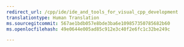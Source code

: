 ```yaml
---
redirect_url: /cpp/ide/ide_and_tools_for_visual_cpp_development
translationtype: Human Translation
ms.sourcegitcommit: 567ae1bdb057e8bde3ba6e109857350785682b60
ms.openlocfilehash: 49e0644e005ad85c912e3c40f2e6fc1c32be249c

---
```




<!--HONumber=Jan17_HO2-->


